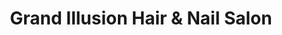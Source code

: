 ---
title: "Grand Illusion Hair & Nail Salon"
url: /meridian/grand-illusion-hair-und-nail-salon/
shop: Kosmetik
---